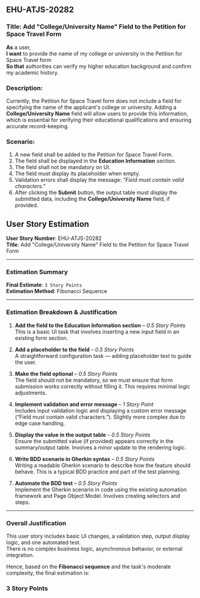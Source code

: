 ## EHU-ATJS-20282

### Title: Add "College/University Name" Field to the Petition for Space Travel Form

**As** a user,  
**I want** to provide the name of my college or university in the Petition for Space Travel form  
**So that** authorities can verify my higher education background and confirm my academic history.

### Description:
Currently, the Petition for Space Travel form does not include a field for specifying the name of the applicant's college or university. Adding a **College/University Name** field will allow users to provide this information, which is essential for verifying their educational qualifications and ensuring accurate record-keeping.

### Scenario:
1. A new field shall be added to the Petition for Space Travel Form.
2. The field shall be displayed in the **Education Information** section.
3. The field shall not be mandatory on UI.
4. The field must display its placeholder when empty.
5. Validation errors shall display the message: *"Field must contain valid characters."*
6. After clicking the **Submit** button, the output table must display the submitted data, including the **College/University Name** field, if provided.



## User Story Estimation

**User Story Number**: EHU-ATJS-20282  
**Title**: Add "College/University Name" Field to the Petition for Space Travel Form  

---

### Estimation Summary

**Final Estimate**: `3 Story Points`  
**Estimation Method**: Fibonacci Sequence  

---

### Estimation Breakdown & Justification

1. **Add the field to the Education Information section** – *0.5 Story Points*  
   This is a basic UI task that involves inserting a new input field in an existing form section.

2. **Add a placeholder to the field** – *0.5 Story Points*  
   A straightforward configuration task — adding placeholder text to guide the user.

3. **Make the field optional** – *0.5 Story Points*  
   The field should not be mandatory, so we must ensure that form submission works correctly without filling it. This requires minimal logic adjustments.

4. **Implement validation and error message** – *1 Story Point*  
   Includes input validation logic and displaying a custom error message (“Field must contain valid characters.”). Slightly more complex due to edge case handling.

5. **Display the value in the output table** – *0.5 Story Points*  
   Ensure the submitted value (if provided) appears correctly in the summary/output table. Involves a minor update to the rendering logic.

6. **Write BDD scenario in Gherkin syntax** – *0.5 Story Points*  
   Writing a readable Gherkin scenario to describe how the feature should behave. This is a typical BDD practice and part of the test planning.

7. **Automate the BDD test** – *0.5 Story Points*  
   Implement the Gherkin scenario in code using the existing automation framework and Page Object Model. Involves creating selectors and steps.

---

### Overall Justification

This user story includes basic UI changes, a validation step, output display logic, and one automated test.  
There is no complex business logic, asynchronous behavior, or external integration.

Hence, based on the **Fibonacci sequence** and the task's moderate complexity, the final estimation is:

### **3 Story Points**